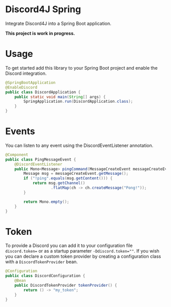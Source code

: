 # Discord4J Spring
Integrate Discord4J into a Spring Boot application.

**This project is work in progress.**

# Usage
To get started add this library to your Spring Boot project and enable the Discord integration.

```java
@SpringBootApplication
@EnableDiscord
public class DiscordApplication {
    public static void main(String[] args) {
        SpringApplication.run(DiscordApplication.class);
    }
}
```

# Events
You can listen to any event using the DiscordEventListener annotation.

```java
@Component
public class PingMessageEvent {
    @DiscordEventListener
    public Mono<Message> pingCommand(MessageCreateEvent messageCreateEvent) {
        Message msg = messageCreateEvent.getMessage();
        if ("!ping".equals(msg.getContent())) {
            return msg.getChannel()
                    .flatMap(ch -> ch.createMessage("Pong!"));
        }

        return Mono.empty();
    }
}
```

# Token

To provide a Discord you can add it to your configuration file ``discord.token=`` or as a startup parameter ``-Ddiscord.token=""``. If you wish you can declare a custom token provider by creating a configuration class with a ``DiscordTokenProvider`` bean.

```java
@Configuration
public class DiscordConfiguration {
    @Bean
    public DiscordTokenProvider tokenProvider() {
        return () -> "my_token";
    }
}
```

